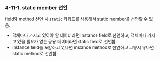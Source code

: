 ### 4-11-1. static member 선언

field와 method 선언 시 `static` 키워드를 사용해서 static member를 선언할 수 있음.

- 객체마다 가지고 있어야 할 데이터라면 instance field로 선언하고, 객체마다 가지고 있을 필요가 없는 공용 데이터라면 static field로 선언함.
- instance field를 포함하고 있다면 instance method로 선언하고 그렇지 않다면 static method로 선언함.